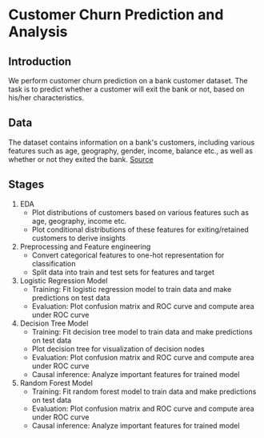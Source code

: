 # Customer Churn Prediction and Analysis

## Introduction
We perform customer churn prediction on a bank customer dataset. The task is to predict whether a customer will exit the bank or not, based on his/her characteristics.

## Data
The dataset contains information on a bank's customers, including various features such as age, geography, gender, income, balance etc., as well as whether or not they exited the bank. [Source](https://www.kaggle.com/datasets/mathchi/churn-for-bank-customers)

## Stages
1. EDA
    - Plot distributions of customers based on various features such as age, geography, income etc.
    - Plot conditional distributions of these features for exiting/retained customers to derive insights
2. Preprocessing and Feature engineering
    - Convert categorical features to one-hot representation for classification
    - Split data into train and test sets for features and target
3. Logistic Regression Model
    - Training: Fit logistic regression model to train data and make predictions on test data
    - Evaluation: Plot confusion matrix and ROC curve and compute area under ROC curve
4. Decision Tree Model
    - Training: Fit decision tree model to train data and make predictions on test data
    - Plot decision tree for visualization of decision nodes
    - Evaluation: Plot confusion matrix and ROC curve and compute area under ROC curve
    - Causal inference: Analyze important features for trained model
5. Random Forest Model
    - Training: Fit random forest model to train data and make predictions on test data
    - Evaluation: Plot confusion matrix and ROC curve and compute area under ROC curve
    - Causal inference: Analyze important features for trained model
